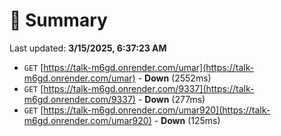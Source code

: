 # 📖 Summary
Last updated: **3/15/2025, 6:37:23 AM**

- `GET` [https://talk-m6gd.onrender.com/umar](https://talk-m6gd.onrender.com/umar) - **Down** (2552ms)
- `GET` [https://talk-m6gd.onrender.com/9337](https://talk-m6gd.onrender.com/9337) - **Down** (277ms)
- `GET` [https://talk-m6gd.onrender.com/umar920](https://talk-m6gd.onrender.com/umar920) - **Down** (125ms)
